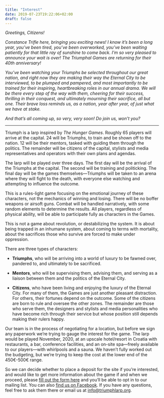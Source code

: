 ```yaml
---
title: "Interest"
date: 2019-07-23T19:22:06+02:00
draft: false
---
```


*Greetings, Citizens!*

*Constance Trifle here, bringing you exciting news! I know it’s been a long year, you’ve been tired, you’ve been overworked, you’ve been waiting patiently for that little ray of sunshine to come back. I’m so very pleased to announce your wait is over! The Triumphal Games are returning for their 40th anniversary!*

*You’ve been watching your Triumphs be selected throughout our great nation, and right now they are making their way the Eternal City to be interviewed, to be plumped and pampered, and most importantly to be trained for their inspiring, heartbreaking roles in our annual drama. We will be there every step of the way with them, cheering for their success, thrilling in their conquest, and ultimately mourning their sacrifice, all but one. Their brave loss reminds us, as a nation, year after year, of just what we have at stake.*

*And that’s all coming up, so very, very soon! Do join us, won’t you?*

<hr>

Triumph is a larp inspired by *The Hunger Games*. Roughly 65 players will arrive at the capital. 24 will be Triumphs, to train and be shown off to the nation. 12 will be their mentors, tasked with guiding them through the politics. The remainder will be citizens of the capital, stylists and media representatives and operators with their own plans and agendas.

The larp will be played over three days. The first day will be the arrival of the Triumphs at the capital. The second will be training and politicking. The final day will be the games themselves—Triumphs will be taken to an arena where they will fight to the death, with everyone else watching and attempting to influence the outcome.

This is a rules-light game focusing on the emotional journey of these characters, not the mechanics of winning and losing. There will be no boffer weapons or airsoft guns. Combat will be handled narratively, with some random elements to determine the results. All players, regardless of physical ability, will be able to participate fully as characters in the Games.

This is not a game about revolution, or destabilizing the system. It is about being trapped in an inhumane system, about coming to terms with mortality, about the sacrifices those who survive are forced to make under oppression.

There are three types of characters:

* **Triumphs**, who will be arriving into a world of luxury to be fawned over, pandered to, and ultimately to be sacrificed.

* **Mentors**, who will be supervising them, advising them, and serving as a liaison between them and the politics of the Eternal City.

* **Citizens**, who have been living and enjoying the luxury of the Eternal City. For many of them, the Games are just another pleasant distraction. For others, their fortunes depend on the outcome. Some of the citizens are born to rule and oversee the other zones. The remainder are those who serve them, the designers and stylists and media personalities who have become rich through their service but whose position still depends making their rulers happy.

Our team is in the process of negotiating for a location, but before we sign any paperwork we’re trying to gauge the interest for the game. The larp would be played November, 2020, at an upscale hotel/resort in Croatia with restaurants, a bar, conference facilities, and an on-site spa—freely available to our players—with whirlpools and a sauna. We haven’t fully worked out the budgeting, but we’re trying to keep the cost at the lower end of the 450€-500€ range.

So we can decide whether to place a deposit for the site if you’re interested, and would like to get more information about the game if and when we proceed, please [fill out the form here](https://forms.gle/GiabWeVQcU5wJjqq9) and you’ll be able to opt in to our mailing list. You can also [find us on Facebook](https://www.facebook.com/triumphlarp). If you have any questions, feel free to ask them there or email us at [info@triumphlarp.org](mailto:info@triumphlarp.org).
